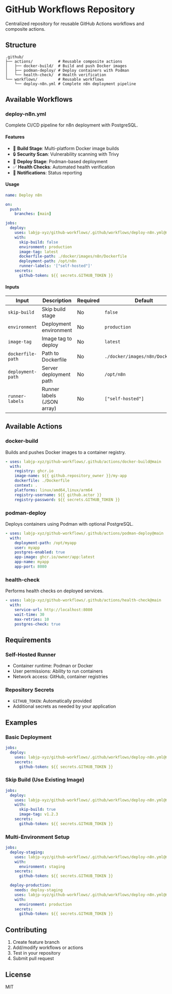 # GitHub Workflows Repository

Centralized repository for reusable GitHub Actions workflows and composite actions.

## Structure

```
.github/
├── actions/           # Reusable composite actions
│   ├── docker-build/  # Build and push Docker images
│   ├── podman-deploy/ # Deploy containers with Podman
│   └── health-check/  # Health verification
└── workflows/         # Reusable workflows
    └── deploy-n8n.yml # Complete n8n deployment pipeline
```

## Available Workflows

### deploy-n8n.yml

Complete CI/CD pipeline for n8n deployment with PostgreSQL.

#### Features
- 🔨 **Build Stage**: Multi-platform Docker image builds
- 🔒 **Security Scan**: Vulnerability scanning with Trivy
- 🚀 **Deploy Stage**: Podman-based deployment
- ✅ **Health Checks**: Automated health verification
- 📢 **Notifications**: Status reporting

#### Usage

```yaml
name: Deploy n8n

on:
  push:
    branches: [main]

jobs:
  deploy:
    uses: labjp-xyz/github-workflows/.github/workflows/deploy-n8n.yml@main
    with:
      skip-build: false
      environment: production
      image-tag: latest
      dockerfile-path: ./docker/images/n8n/Dockerfile
      deployment-path: /opt/n8n
      runner-labels: '["self-hosted"]'
    secrets:
      github-token: ${{ secrets.GITHUB_TOKEN }}
```

#### Inputs

| Input | Description | Required | Default |
|-------|-------------|----------|---------|
| `skip-build` | Skip build stage | No | `false` |
| `environment` | Deployment environment | No | `production` |
| `image-tag` | Image tag to deploy | No | `latest` |
| `dockerfile-path` | Path to Dockerfile | No | `./docker/images/n8n/Dockerfile` |
| `deployment-path` | Server deployment path | No | `/opt/n8n` |
| `runner-labels` | Runner labels (JSON array) | No | `["self-hosted"]` |

## Available Actions

### docker-build

Builds and pushes Docker images to a container registry.

```yaml
- uses: labjp-xyz/github-workflows/.github/actions/docker-build@main
  with:
    registry: ghcr.io
    image-name: ${{ github.repository_owner }}/my-app
    dockerfile: ./Dockerfile
    context: .
    platforms: linux/amd64,linux/arm64
    registry-username: ${{ github.actor }}
    registry-password: ${{ secrets.GITHUB_TOKEN }}
```

### podman-deploy

Deploys containers using Podman with optional PostgreSQL.

```yaml
- uses: labjp-xyz/github-workflows/.github/actions/podman-deploy@main
  with:
    deployment-path: /opt/myapp
    user: myapp
    postgres-enabled: true
    app-image: ghcr.io/owner/app:latest
    app-name: myapp
    app-port: 8080
```

### health-check

Performs health checks on deployed services.

```yaml
- uses: labjp-xyz/github-workflows/.github/actions/health-check@main
  with:
    service-url: http://localhost:8080
    wait-time: 30
    max-retries: 10
    postgres-check: true
```

## Requirements

### Self-Hosted Runner
- Container runtime: Podman or Docker
- User permissions: Ability to run containers
- Network access: GitHub, container registries

### Repository Secrets
- `GITHUB_TOKEN`: Automatically provided
- Additional secrets as needed by your application

## Examples

### Basic Deployment
```yaml
jobs:
  deploy:
    uses: labjp-xyz/github-workflows/.github/workflows/deploy-n8n.yml@main
    secrets:
      github-token: ${{ secrets.GITHUB_TOKEN }}
```

### Skip Build (Use Existing Image)
```yaml
jobs:
  deploy:
    uses: labjp-xyz/github-workflows/.github/workflows/deploy-n8n.yml@main
    with:
      skip-build: true
      image-tag: v1.2.3
    secrets:
      github-token: ${{ secrets.GITHUB_TOKEN }}
```

### Multi-Environment Setup
```yaml
jobs:
  deploy-staging:
    uses: labjp-xyz/github-workflows/.github/workflows/deploy-n8n.yml@main
    with:
      environment: staging
    secrets:
      github-token: ${{ secrets.GITHUB_TOKEN }}

  deploy-production:
    needs: deploy-staging
    uses: labjp-xyz/github-workflows/.github/workflows/deploy-n8n.yml@main
    with:
      environment: production
    secrets:
      github-token: ${{ secrets.GITHUB_TOKEN }}
```

## Contributing

1. Create feature branch
2. Add/modify workflows or actions
3. Test in your repository
4. Submit pull request

## License

MIT
